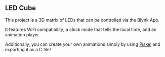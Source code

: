 ## LED Cube 

This project is a 3D matrix of LEDs that can be controlled via the Blynk App. 

It features WiFi compatibility, a clock mode that tells the local time, and an animation player.

Additionally, you can create your own animations simply by using [Piskel](https://www.piskelapp.com/p/create/sprite) and exporting it as a C file!
